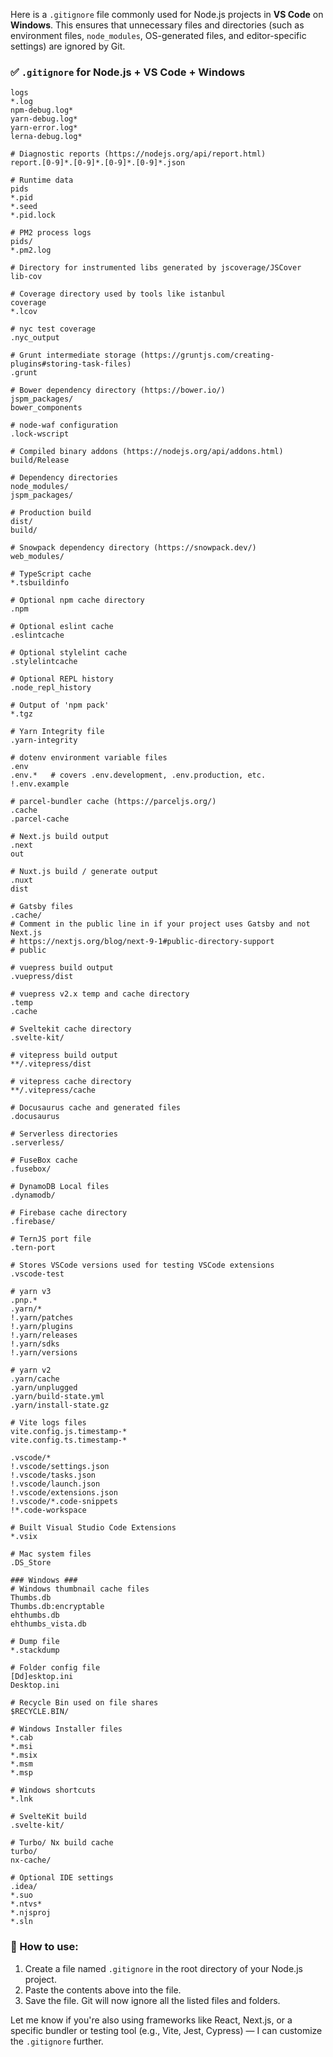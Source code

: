 Here is a `.gitignore` file commonly used for Node.js projects in **VS Code** on **Windows**. This ensures that unnecessary files and directories (such as environment files, `node_modules`, OS-generated files, and editor-specific settings) are ignored by Git.

### ✅ `.gitignore` for Node.js + VS Code + Windows

```gitignore# Logs
logs
*.log
npm-debug.log*
yarn-debug.log*
yarn-error.log*
lerna-debug.log*

# Diagnostic reports (https://nodejs.org/api/report.html)
report.[0-9]*.[0-9]*.[0-9]*.[0-9]*.json

# Runtime data
pids
*.pid
*.seed
*.pid.lock

# PM2 process logs
pids/
*.pm2.log

# Directory for instrumented libs generated by jscoverage/JSCover
lib-cov

# Coverage directory used by tools like istanbul
coverage
*.lcov

# nyc test coverage
.nyc_output

# Grunt intermediate storage (https://gruntjs.com/creating-plugins#storing-task-files)
.grunt

# Bower dependency directory (https://bower.io/)
jspm_packages/
bower_components

# node-waf configuration
.lock-wscript

# Compiled binary addons (https://nodejs.org/api/addons.html)
build/Release

# Dependency directories
node_modules/
jspm_packages/

# Production build
dist/
build/

# Snowpack dependency directory (https://snowpack.dev/)
web_modules/

# TypeScript cache
*.tsbuildinfo

# Optional npm cache directory
.npm

# Optional eslint cache
.eslintcache

# Optional stylelint cache
.stylelintcache

# Optional REPL history
.node_repl_history

# Output of 'npm pack'
*.tgz

# Yarn Integrity file
.yarn-integrity

# dotenv environment variable files
.env
.env.*   # covers .env.development, .env.production, etc.
!.env.example

# parcel-bundler cache (https://parceljs.org/)
.cache
.parcel-cache

# Next.js build output
.next
out

# Nuxt.js build / generate output
.nuxt
dist

# Gatsby files
.cache/
# Comment in the public line in if your project uses Gatsby and not Next.js
# https://nextjs.org/blog/next-9-1#public-directory-support
# public

# vuepress build output
.vuepress/dist

# vuepress v2.x temp and cache directory
.temp
.cache

# Sveltekit cache directory
.svelte-kit/

# vitepress build output
**/.vitepress/dist

# vitepress cache directory
**/.vitepress/cache

# Docusaurus cache and generated files
.docusaurus

# Serverless directories
.serverless/

# FuseBox cache
.fusebox/

# DynamoDB Local files
.dynamodb/

# Firebase cache directory
.firebase/

# TernJS port file
.tern-port

# Stores VSCode versions used for testing VSCode extensions
.vscode-test

# yarn v3
.pnp.*
.yarn/*
!.yarn/patches
!.yarn/plugins
!.yarn/releases
!.yarn/sdks
!.yarn/versions

# yarn v2
.yarn/cache
.yarn/unplugged
.yarn/build-state.yml
.yarn/install-state.gz

# Vite logs files
vite.config.js.timestamp-*
vite.config.ts.timestamp-*

.vscode/*
!.vscode/settings.json
!.vscode/tasks.json
!.vscode/launch.json
!.vscode/extensions.json
!.vscode/*.code-snippets
!*.code-workspace

# Built Visual Studio Code Extensions
*.vsix

# Mac system files
.DS_Store

### Windows ###
# Windows thumbnail cache files
Thumbs.db
Thumbs.db:encryptable
ehthumbs.db
ehthumbs_vista.db

# Dump file
*.stackdump

# Folder config file
[Dd]esktop.ini
Desktop.ini

# Recycle Bin used on file shares
$RECYCLE.BIN/

# Windows Installer files
*.cab
*.msi
*.msix
*.msm
*.msp

# Windows shortcuts
*.lnk

# SvelteKit build
.svelte-kit/

# Turbo/ Nx build cache
turbo/
nx-cache/

# Optional IDE settings
.idea/
*.suo
*.ntvs*
*.njsproj
*.sln

```

### 📌 How to use:

1. Create a file named `.gitignore` in the root directory of your Node.js project.
2. Paste the contents above into the file.
3. Save the file. Git will now ignore all the listed files and folders.

Let me know if you're also using frameworks like React, Next.js, or a specific bundler or testing tool (e.g., Vite, Jest, Cypress) — I can customize the `.gitignore` further.
